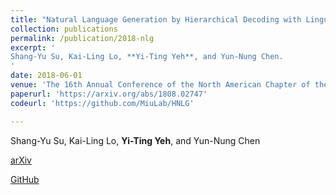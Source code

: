 ```yaml
---
title: "Natural Language Generation by Hierarchical Decoding with Linguistic Patterns"
collection: publications
permalink: /publication/2018-nlg
excerpt: '
Shang-Yu Su, Kai-Ling Lo, **Yi-Ting Yeh**, and Yun-Nung Chen.
'
date: 2018-06-01
venue: 'The 16th Annual Conference of the North American Chapter of the Association for Computational Linguistics: Human Language Technologies (NAACL)'
paperurl: 'https://arxiv.org/abs/1808.02747'
codeurl: 'https://github.com/MiuLab/HNLG'

---
```


Shang-Yu Su, Kai-Ling Lo, **Yi-Ting Yeh**, and Yun-Nung Chen

[arXiv](https://arxiv.org/abs/1808.02747)

[GitHub](https://github.com/MiuLab/HNLG)



